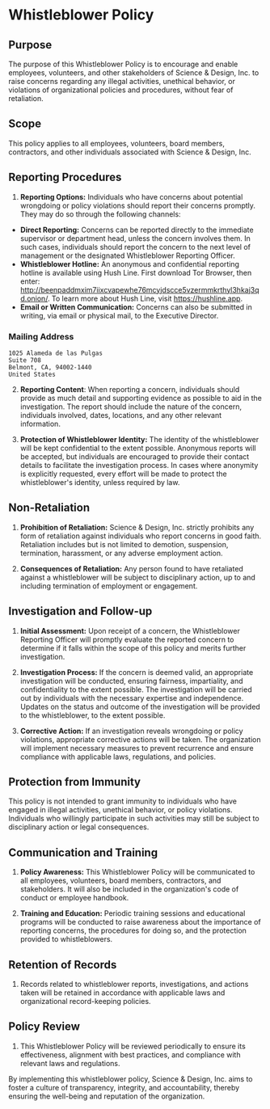# Whistleblower Policy

## Purpose
The purpose of this Whistleblower Policy is to encourage and enable employees, volunteers, and other stakeholders of Science & Design, Inc. to raise concerns regarding any illegal activities, unethical behavior, or violations of organizational policies and procedures, without fear of retaliation.

## Scope
This policy applies to all employees, volunteers, board members, contractors, and other individuals associated with Science & Design, Inc.

## Reporting Procedures
1. **Reporting Options:** Individuals who have concerns about potential wrongdoing or policy violations should report their concerns promptly. They may do so through the following channels:

- **Direct Reporting:** Concerns can be reported directly to the immediate supervisor or department head, unless the concern involves them. In such cases, individuals should report the concern to the next level of management or the designated Whistleblower Reporting Officer.
- **Whistleblower Hotline:** An anonymous and confidential reporting hotline is available using Hush Line. First download Tor Browser, then enter: http://beenpaddmxim7iixcvapewhe76mcyjdscce5vzermmkrthyl3hkaj3qd.onion/. To learn more about Hush Line, visit https://hushline.app.
- **Email or Written Communication:** Concerns can also be submitted in writing, via email or physical mail, to the Executive Director.

### Mailing Address
```
1025 Alameda de las Pulgas
Suite 708
Belmont, CA, 94002-1440
United States
```

2. **Reporting Content**: When reporting a concern, individuals should provide as much detail and supporting evidence as possible to aid in the investigation. The report should include the nature of the concern, individuals involved, dates, locations, and any other relevant information.

3. **Protection of Whistleblower Identity:** The identity of the whistleblower will be kept confidential to the extent possible. Anonymous reports will be accepted, but individuals are encouraged to provide their contact details to facilitate the investigation process. In cases where anonymity is explicitly requested, every effort will be made to protect the whistleblower's identity, unless required by law.

## **Non-Retaliation**

1. **Prohibition of Retaliation:** Science & Design, Inc. strictly prohibits any form of retaliation against individuals who report concerns in good faith. Retaliation includes but is not limited to demotion, suspension, termination, harassment, or any adverse employment action.

2. **Consequences of Retaliation:** Any person found to have retaliated against a whistleblower will be subject to disciplinary action, up to and including termination of employment or engagement.

## Investigation and Follow-up

1. **Initial Assessment:** Upon receipt of a concern, the Whistleblower Reporting Officer will promptly evaluate the reported concern to determine if it falls within the scope of this policy and merits further investigation.

2. **Investigation Process:** If the concern is deemed valid, an appropriate investigation will be conducted, ensuring fairness, impartiality, and confidentiality to the extent possible. The investigation will be carried out by individuals with the necessary expertise and independence. Updates on the status and outcome of the investigation will be provided to the whistleblower, to the extent possible.

3. **Corrective Action:** If an investigation reveals wrongdoing or policy violations, appropriate corrective actions will be taken. The organization will implement necessary measures to prevent recurrence and ensure compliance with applicable laws, regulations, and policies.

## Protection from Immunity

This policy is not intended to grant immunity to individuals who have engaged in illegal activities, unethical behavior, or policy violations. Individuals who willingly participate in such activities may still be subject to disciplinary action or legal consequences.

## Communication and Training

1. **Policy Awareness:** This Whistleblower Policy will be communicated to all employees, volunteers, board members, contractors, and stakeholders. It will also be included in the organization's code of conduct or employee handbook.

2. **Training and Education:** Periodic training sessions and educational programs will be conducted to raise awareness about the importance of reporting concerns, the procedures for doing so, and the protection provided to whistleblowers.

## Retention of Records

1. Records related to whistleblower reports, investigations, and actions taken will be retained in accordance with applicable laws and organizational record-keeping policies.

## Policy Review

1. This Whistleblower Policy will be reviewed periodically to ensure its effectiveness, alignment with best practices, and compliance with relevant laws and regulations.

By implementing this whistleblower policy, Science & Design, Inc. aims to foster a culture of transparency, integrity, and accountability, thereby ensuring the well-being and reputation of the organization.
